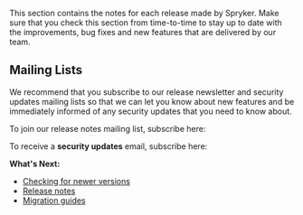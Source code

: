 This section contains the notes for each release made by Spryker. Make sure that you check this section from time-to-time to stay up to date with the improvements, bug fixes and new features that are delivered by our team.

## Mailing Lists
We recommend that you subscribe to our release newsletter and security updates mailing lists so that we can let you know about new features and be immediately informed of any security updates that you need to know about. 

To join our release notes mailing list, subscribe here:

<div class="hubspot-forms hubspot-forms--docs">
    <div class="hubspot-form" id="hubspot-partners-1">
        <div class="script-embed" data-code="hbspt.forms.create({
                            portalId: '2770802',
                            formId: '418706df-28ef-44a2-817d-261032aa7113',
                             onFormReady: function() {
                                    const hbsptInit = new CustomEvent('hbsptInit', {bubbles: true});
                                    document.querySelector('#hubspot-partners-1').dispatchEvent(hbsptInit);
                                }
                            });">
            </div>
    </div>
<div>

To receive a **security updates** email, subscribe here:

<div class="hubspot-forms hubspot-forms--docs">
    <div class="hubspot-form" id="hubspot-partners-2">
            <div class="script-embed" data-code="hbspt.forms.create({
                            portalId: '2770802',
                            formId: '418706df-28ef-44a2-817d-261032aa7113',
                             onFormReady: function() {
                                    const hbsptInit = new CustomEvent('hbsptInit', {bubbles: true}); 
                                    document.querySelector('#hubspot-partners-2').dispatchEvent(hbsptInit);
                                }
                            });">
            </div>
    </div>
<div>

**What's Next:**

* [Checking for newer versions](https://documentation.spryker.com/v4/docs/composer)
* [Release notes](https://documentation.spryker.com/v4/docs/release-notes)
* [Migration guides](https://documentation.spryker.com/v4/docs/about-migration)